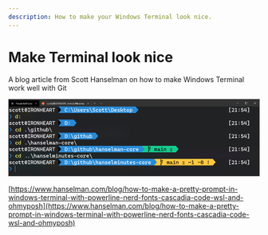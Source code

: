```yaml
---
description: How to make your Windows Terminal look nice.
---
```


# Make Terminal look nice

A blog article from Scott Hanselman on how to make Windows Terminal work well with Git

![](<../../.gitbook/assets/image (3).png>)

[https://www.hanselman.com/blog/how-to-make-a-pretty-prompt-in-windows-terminal-with-powerline-nerd-fonts-cascadia-code-wsl-and-ohmyposh](https://www.hanselman.com/blog/how-to-make-a-pretty-prompt-in-windows-terminal-with-powerline-nerd-fonts-cascadia-code-wsl-and-ohmyposh)
